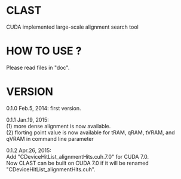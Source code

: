 # CLAST
CUDA implemented large-scale alignment search tool

# HOW TO USE ?
Please read files in "doc".

# VERSION

0.1.0 Feb.5,  2014: first version.  

0.1.1 Jan.19, 2015:  
    (1) more dense alignment is now available.  
    (2) florting point value is now available for tRAM, qRAM, tVRAM, and qVRAM in command line parameter

0.1.2 Apr.26, 2015:  
    Add "CDeviceHitList_alignmentHits.cuh.7.0" for CUDA 7.0.  
    Now CLAST can be built on CUDA 7.0 if it will be renamed "CDeviceHitList_alignmentHits.cuh".
